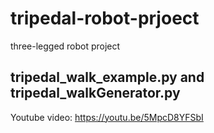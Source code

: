 # tripedal-robot-prjoect
three-legged robot project


## tripedal_walk_example.py and tripedal_walkGenerator.py

Youtube video: <https://youtu.be/5MpcD8YFSbI>
